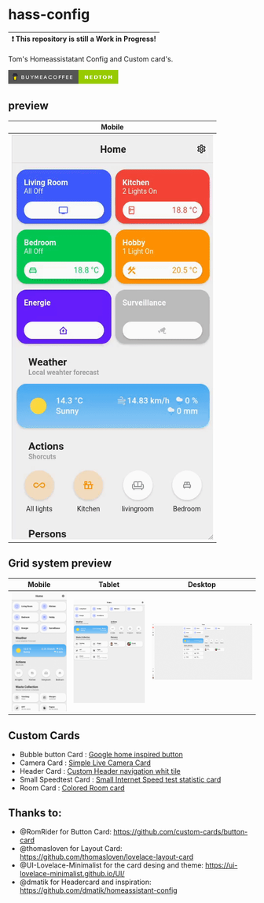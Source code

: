 # hass-config

| :exclamation:  This repository is still a Work in Progress! |
| ----------------------------------------------------------- |

Tom's Homeassistatant Config and Custom card's.

[![buymeacoffee](/images/buymeacoffee.png)](https://www.buymeacoffee.com/nedtom)

## preview

| Mobile                             |
| ---------------------------------- |
| ![Mobile.gif](/images/Mobile2.gif) |

## Grid system preview

| Mobile                            | Tablet                            | Desktop                             |
| --------------------------------- | --------------------------------- | ----------------------------------- |
| ![Mobile.gif](/images/Mobile.gif) | ![Tablet.gif](/images/Tablet.gif) | ![Desktop.gif](/images/Desktop.gif) |

## Custom Cards

- Bubble button Card : [Google home inspired button](/custom-cards/tcc_bubble/README.md)
- Camera Card : [Simple Live Camera Card](/custom-cards/tcc_camera/README.md)
- Header Card : [Custom Header navigation whit tile](/custom-cards/tcc_header/README.md)
- Small Speedtest Card : [Small Internet Speed test statistic card](/custom-cards/tcc_speedtest_small/README.md)
- Room Card : [Colored Room card](/custom-cards/tcc_room/README.md)

## Thanks to:

- @RomRider for Button Card:  https://github.com/custom-cards/button-card
- @thomasloven for Layout Card: https://github.com/thomasloven/lovelace-layout-card
- @UI-Lovelace-Minimalist for the card desing and theme: https://ui-lovelace-minimalist.github.io/UI/
- @dmatik for Headercard and inspiration: https://github.com/dmatik/homeassistant-config
